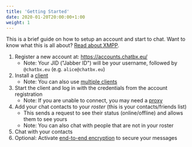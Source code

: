```yaml
---
title: 'Getting Started'
date: 2020-01-20T20:00:00+1:00
weight: 1
---
```


This is a brief guide on how to setup an account and start to chat. Want to know what this is all about? [Read about XMPP](/documentation/xmpp).

1. Register a new account at: https://accounts.chatbx.eu/
	- Note: Your JID ("Jabber ID") will be your username, followed by `@chatbx.eu` (e.g. `alice@chatbx.eu`)
2. Install a [client](/documentation/clients)
	- Note: You can also use [multiple clients](/documentation/multi_client)
3. Start the client and log in with the credentials from the account registration
	- Note: If you are unable to connect, you may need a [proxy](/documentation/proxy)
4. Add your chat contacts to your *roster* (this is your contacts/friends list)
	- This sends a request to see their status (online/offline) and allows them to see yours
	- Note: You can also chat with people that are not in your roster
5. Chat with your contacts
6. Optional: Activate [end-to-end encryption](/documentation/omemo) to secure your messages
